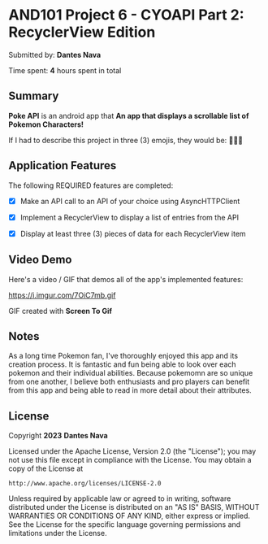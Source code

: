<!-- (This is a comment) INSTRUCTIONS: Go through this page and fill out any **bolded** entries with their correct values.-->

# AND101 Project 6 - CYOAPI Part 2: RecyclerView Edition

Submitted by: **Dantes Nava**

Time spent: **4** hours spent in total

## Summary

**Poke API** is an android app that **An app that displays a scrollable list of Pokemon Characters!**

If I had to describe this project in three (3) emojis, they would be: **🫠🌈🐙**

## Application Features

<!-- (This is a comment) Please be sure to change the [ ] to [x] for any features you completed.  If a feature is not checked [x], you might miss the points for that item! -->

The following REQUIRED features are completed:

- [x] Make an API call to an API of your choice using AsyncHTTPClient
- [x] Implement a RecyclerView to display a list of entries from the API
- [x] Display at least three (3) pieces of data for each RecyclerView item





## Video Demo

Here's a video / GIF that demos all of the app's implemented features:

https://i.imgur.com/7OiC7mb.gif

GIF created with **Screen To Gif**

<!-- Recommended tools:
- [Kap](https://getkap.co/) for macOS
- [ScreenToGif](https://www.screentogif.com/) for Windows
- [peek](https://github.com/phw/peek) for Linux. -->

## Notes
As a long time Pokemon fan, I've thoroughly enjoyed this app and its creation process. It is fantastic and fun being able to look over each pokemon and their individual abilities.
Because pokemomn are so unique from one another, I believe both enthusiasts and pro players can benefit from this app and being able to read in more detail about their attributes. 

## License

Copyright **2023** **Dantes Nava**

Licensed under the Apache License, Version 2.0 (the "License");
you may not use this file except in compliance with the License.
You may obtain a copy of the License at

    http://www.apache.org/licenses/LICENSE-2.0

Unless required by applicable law or agreed to in writing, software
distributed under the License is distributed on an "AS IS" BASIS,
WITHOUT WARRANTIES OR CONDITIONS OF ANY KIND, either express or implied.
See the License for the specific language governing permissions and
limitations under the License.

